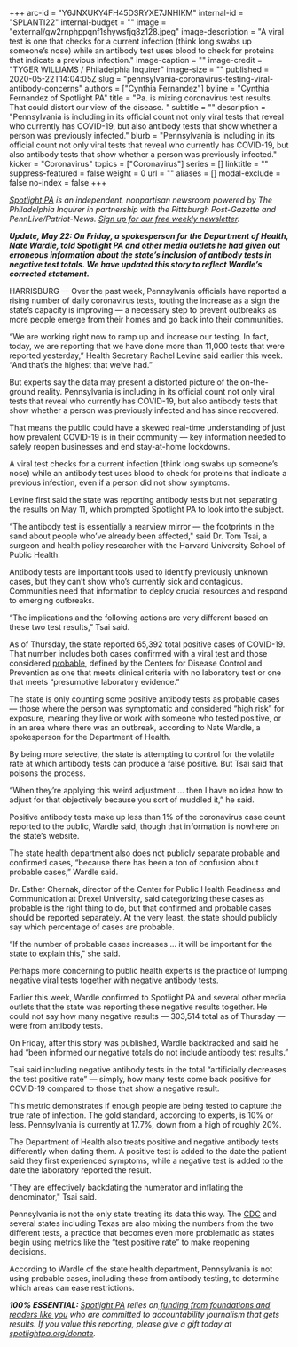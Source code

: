 +++
arc-id = "Y6JNXUKY4FH45DSRYXE7JNHIKM"
internal-id = "SPLANTI22"
internal-budget = ""
image = "external/gw2rnphppqnf1shywsfjq8z128.jpeg"
image-description = "A viral test is one that checks for a current infection (think long swabs up someone’s nose) while an antibody test uses blood to check for proteins that indicate a previous infection."
image-caption = ""
image-credit = "TYGER WILLIAMS / Philadelphia Inquirer"
image-size = ""
published = 2020-05-22T14:04:05Z
slug = "pennsylvania-coronavirus-testing-viral-antibody-concerns"
authors = ["Cynthia Fernandez"]
byline = "Cynthia Fernandez of Spotlight PA"
title = "Pa. is mixing coronavirus test results. That could distort our view of the disease. "
subtitle = ""
description = "Pennsylvania is including in its official count not only viral tests that reveal who currently has COVID-19, but also antibody tests that show whether a person was previously infected."
blurb = "Pennsylvania is including in its official count not only viral tests that reveal who currently has COVID-19, but also antibody tests that show whether a person was previously infected."
kicker = "Coronavirus"
topics = ["Coronavirus"]
series = []
linktitle = ""
suppress-featured = false
weight = 0
url = ""
aliases = []
modal-exclude = false
no-index = false
+++

<a href="https://www.spotlightpa.org/"><i>Spotlight PA</i></a><i> is an independent, nonpartisan newsroom powered by The Philadelphia Inquirer in partnership with the Pittsburgh Post-Gazette and PennLive/Patriot-News. </i><a href="https://www.spotlightpa.org/newsletters"><i>Sign up for our free weekly newsletter</i></a><i>.</i>

<i><b>Update, May 22: On Friday, a spokesperson for the Department of Health, Nate Wardle, told Spotlight PA and other media outlets he had given out erroneous information about the state’s inclusion of antibody tests in negative test totals. We have updated this story to reflect Wardle’s corrected statement.</b></i>

HARRISBURG — Over the past week, Pennsylvania officials have reported a rising number of daily coronavirus tests, touting the increase as a sign the state’s capacity is improving — a necessary step to prevent outbreaks as more people emerge from their homes and go back into their communities.

“We are working right now to ramp up and increase our testing. In fact, today, we are reporting that we have done more than 11,000 tests that were reported yesterday,” Health Secretary Rachel Levine said earlier this week. “And that’s the highest that we’ve had.”

But experts say the data may present a distorted picture of the on-the-ground reality. Pennsylvania is including in its official count not only viral tests that reveal who currently has COVID-19, but also antibody tests that show whether a person was previously infected and has since recovered.

That means the public could have a skewed real-time understanding of just how prevalent COVID-19 is in their community — key information needed to safely reopen businesses and end stay-at-home lockdowns.

A viral test checks for a current infection (think long swabs up someone’s nose) while an antibody test uses blood to check for proteins that indicate a previous infection, even if a person did not show symptoms.

Levine first said the state was reporting antibody tests but not separating the results on May 11, which prompted Spotlight PA to look into the subject.

<script src="https://www.spotlightpa.org/embed.js" async></script><div data-spl-embed-version="1" data-spl-src="https://www.spotlightpa.org/embeds/donate/"></div>


“The antibody test is essentially a rearview mirror — the footprints in the sand about people who’ve already been affected," said Dr. Tom Tsai, a surgeon and health policy researcher with the Harvard University School of Public Health.

Antibody tests are important tools used to identify previously unknown cases, but they can’t show who’s currently sick and contagious. Communities need that information to deploy crucial resources and respond to emerging outbreaks.

“The implications and the following actions are very different based on these two test results,” Tsai said.

As of Thursday, the state reported 65,392 total positive cases of COVID-19. That number includes both cases confirmed with a viral test and those considered <a href="https://www.cdc.gov/coronavirus/2019-ncov/covid-data/faq-surveillance.html">probable</a>, defined by the Centers for Disease Control and Prevention as one that meets clinical criteria with no laboratory test or one that meets “presumptive laboratory evidence.”

The state is only counting some positive antibody tests as probable cases — those where the person was symptomatic and considered “high risk” for exposure, meaning they live or work with someone who tested positive, or in an area where there was an outbreak, according to Nate Wardle, a spokesperson for the Department of Health.

By being more selective, the state is attempting to control for the volatile rate at which antibody tests can produce a false positive. But Tsai said that poisons the process.

“When they’re applying this weird adjustment ... then I have no idea how to adjust for that objectively because you sort of muddled it,” he said.

Positive antibody tests make up less than 1% of the coronavirus case count reported to the public, Wardle said, though that information is nowhere on the state’s website.

The state health department also does not publicly separate probable and confirmed cases, “because there has been a ton of confusion about probable cases,” Wardle said.

Dr. Esther Chernak, director of the Center for Public Health Readiness and Communication at Drexel University, said categorizing these cases as probable is the right thing to do, but that confirmed and probable cases should be reported separately. At the very least, the state should publicly say which percentage of cases are probable.

“If the number of probable cases increases ... it will be important for the state to explain this," she said.

Perhaps more concerning to public health experts is the practice of lumping negative viral tests together with negative antibody tests.

Earlier this week, Wardle confirmed to Spotlight PA and several other media outlets that the state was reporting these negative results together. He could not say how many negative results — 303,514 total as of Thursday — were from antibody tests.

On Friday, after this story was published, Wardle backtracked and said he had “been informed our negative totals do not include antibody test results.”

Tsai said including negative antibody tests in the total “artificially decreases the test positive rate” — simply, how many tests come back positive for COVID-19 compared to those that show a negative result.

<script src="https://www.spotlightpa.org/embed.js" async></script><div data-spl-embed-version="1" data-spl-src="https://www.spotlightpa.org/embeds/newsletter/"></div>


This metric demonstrates if enough people are being tested to capture the true rate of infection. The gold standard, according to experts, is 10% or less. Pennsylvania is currently at 17.7%, down from a high of roughly 20%.

The Department of Health also treats positive and negative antibody tests differently when dating them. A positive test is added to the date the patient said they first experienced symptoms, while a negative test is added to the date the laboratory reported the result.

“They are effectively backdating the numerator and inflating the denominator," Tsai said.

Pennsylvania is not the only state treating its data this way. The <a href="https://www.wlrn.org/post/cdcs-national-dashboard-includes-covid-19-data-expert-says-mixes-apples-oranges">CDC</a> and several states including Texas are also mixing the numbers from the two different tests, a practice that becomes even more problematic as states begin using metrics like the “test positive rate” to make reopening decisions.

According to Wardle of the state health department, Pennsylvania is not using probable cases, including those from antibody testing, to determine which areas can ease restrictions.

<i><b>100% ESSENTIAL: </b></i><a href="https://www.spotlightpa.org/"><i>Spotlight PA</i></a><i> relies on</i><a href="https://www.spotlightpa.org/support"><i> funding from foundations and readers like you</i></a><i> who are committed to accountability journalism that gets results. If you value this reporting, please give a gift today at </i><a href="https://www.spotlightpa.org/donate"><i>spotlightpa.org/donate</i></a><i>.</i>
